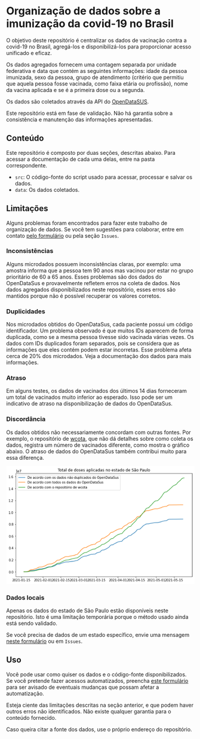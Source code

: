 # Organização de dados sobre a imunização da covid-19 no Brasil

O objetivo deste repositório é centralizar os dados de vacinação contra a covid-19 no Brasil, agregá-los e disponibilizá-los para proporcionar acesso unificado e eficaz. 

Os dados agregados fornecem uma contagem separada por unidade federativa e data que contém as seguintes informações: idade da pessoa imunizada, sexo da pessoa, grupo de atendimento (critério que permitiu que aquela pessoa fosse vacinada, como faixa etária ou profissão), nome da vacina aplicada e se é a primeira dose ou a segunda.

Os dados são coletados através da API do [OpenDataSUS](https://opendatasus.saude.gov.br/dataset/covid-19-vacinacao).

Este repositório está em fase de validação. Não há garantia sobre a consistência e manutenção das informações apresentadas. 

## Conteúdo

Este repositório é composto por duas seções, descritas abaixo. Para acessar a documentação de cada uma delas, entre na pasta correspondente. 

* `src`: O código-fonte do script usado para acessar, processar e salvar os dados.
* `data`: Os dados coletados. 


## Limitações

Alguns problemas foram encontrados para fazer este trabalho de organização de dados. Se você tem sugestões para colaborar, entre em contato [pelo formulário](https://forms.gle/1Yvy67id5pPteGzz9) ou pela seção `Issues`.

### Inconsistências

Alguns microdados possuem inconsistências claras, por exemplo: uma amostra informa que a pessoa tem 90 anos mas vacinou por estar no grupo prioritário de 60 a 65 anos. Esses problemas são dos dados do OpenDataSus e provavelmente refletem erros na coleta de dados. Nos dados agregados disponibilizados neste repositório, esses erros são mantidos porque não é possível recuperar os valores corretos.

### Duplicidades

Nos microdados obtidos do OpenDataSus, cada paciente possui um código identificador. Um problema observado é que muitos IDs aparecem de forma duplicada, como se a mesma pessoa tivesse sido vacinada várias vezes. Os dados com IDs duplicados foram separados, pois se considera que as informações que eles contém podem estar incorretas. Esse problema afeta cerca de 20% dos microdados. Veja a documentação dos dados para mais informações. 

### Atraso

Em alguns testes, os dados de vacinados dos últimos 14 dias forneceram um total de vacinados muito inferior ao esperado. Isso pode ser um indicativo de atraso na disponibilização de dados do OpenDataSus. 

### Discordância

Os dados obtidos não necessariamente concordam com outras fontes. Por exemplo, o repositório de [wcota](https://github.com/wcota/covid19br), que não dá detalhes sobre como coleta os dados, registra um número de vacinados diferente, como mostra o gráfico abaixo. O atraso de dados do OpenDataSus também contribui muito para essa diferença. 

![](info/comparação_totais.png)


### Dados locais

Apenas os dados do estado de São Paulo estão disponíveis neste repositório. Isto é uma limitação temporária porque o método usado ainda está sendo validado. 

Se você precisa de dados de um estado específico, envie uma mensagem [neste formulário](https://forms.gle/1Yvy67id5pPteGzz9) ou em `Issues`. 


## Uso

Você pode usar como quiser os dados e o código-fonte disponibilizados. Se você pretende fazer acessos automatizados, preencha [este formulário](https://forms.gle/1Yvy67id5pPteGzz9) para ser avisado de eventuais mudanças que possam afetar a automatização. 

Esteja ciente das limitações descritas na seção anterior, e que podem haver outros erros não identificados. Não existe qualquer garantia para o conteúdo fornecido. 

Caso queira citar a fonte dos dados, use o próprio endereço do repositório. 